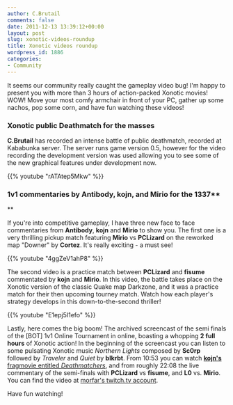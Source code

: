 ```yaml
---
author: C.Brutail
comments: false
date: 2011-12-13 13:39:12+00:00
layout: post
slug: xonotic-videos-roundup
title: Xonotic videos roundup
wordpress_id: 1886
categories:
- Community
---
```


It seems our community really caught the gameplay video bug! I'm happy to present you with more than 3 hours of action-packed Xonotic movies! WOW! Move your most comfy armchair in front of your PC, gather up some nachos, pop some corn, and have fun watching these videos!

### Xonotic public Deathmatch for the masses

**C.Brutail** has recorded an intense battle of public deathmatch, recorded at Kababunka server. The server runs game version 0.5, however for the video recording the development version was used allowing you to see some of the new graphical features under development now.

{{% youtube "rATAtep5Mkw" %}}

### 1v1 commentaries by Antibody, kojn, and Mirio for the 1337**
**

If you're into competitive gameplay, I have three new face to face commentaries from **Antibody**, **kojn** and **Mirio** to show you. The first one is a very thrilling pickup match featuring **Mirio** vs **PCLizard** on the reworked map "Downer" by **Cortez**. It's really exciting - a must see!

{{% youtube "4ggZeV1ahP8" %}}

The second video is a practice match between **PCLizard** and **fisume** commentated by **kojn** and **Mirio**. In this video, the battle takes place on the Xonotic version of the classic Quake map Darkzone, and it was a practice match for their then upcoming tourney match. Watch how each player's strategy develops in this down-to-the-second thriller!

{{% youtube "E1epj5I1efo" %}}

Lastly, here comes the big boom! The archived screencast of the semi finals of the [BOT] 1v1 Online Tournament in online, boasting a whopping **2 full hours** of Xonotic action! In the beginning of the screencast you can listen to some pulsating Xonotic music _Northern Lights_ composed by **Sc0rp** followed by _Traveler_ and _Quiet_ by **blkrbt**. From 10:53 you can watch [**kojn's** fragmovie entitled _Deathmatchers_](http://www.xonotic.org/2011/11/deathmatchers-the-movie/), and from roughly 22:08 the live commentary of the semi-finals with **PCLizard** vs **fisume**, and **L0** vs. **Mirio**. You can find the video at [morfar's twitch.tv account](http://en.twitch.tv/morfah/b/302150054).

Have fun watching!

